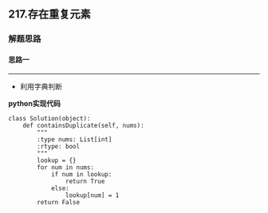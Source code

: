 ## 217.存在重复元素
### 解题思路
#### 思路一
****
- 利用字典判断

**python实现代码**
```
class Solution(object):
    def containsDuplicate(self, nums):
        """
        :type nums: List[int]
        :rtype: bool
        """
        lookup = {}
        for num in nums:
            if num in lookup:
                return True
            else:
                lookup[num] = 1
        return False

```

